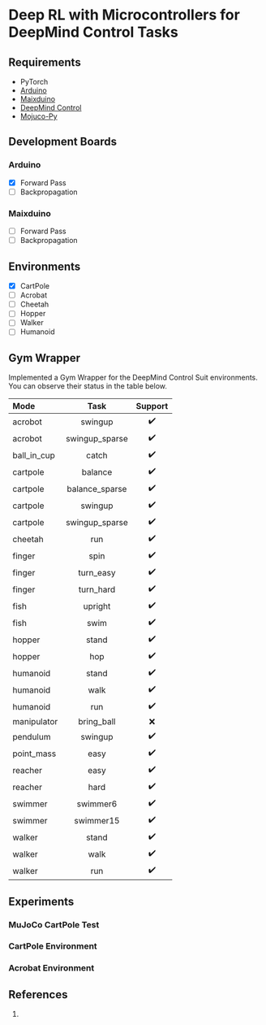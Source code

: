 # Deep RL with Microcontrollers for DeepMind Control Tasks


## Requirements

* PyTorch
* [Arduino](https://www.arduino.cc)
* [Maixduino](https://maixduino.sipeed.com/en/)
* [DeepMind Control](https://github.com/deepmind/dm_control)
* [Mojuco-Py](https://github.com/openai/mujoco-py)

## Development Boards
### Arduino
- [x] Forward Pass
- [ ] Backpropagation
### Maixduino
- [ ] Forward Pass
- [ ] Backpropagation
    
## Environments
  - [x] CartPole
  - [ ] Acrobat
  - [ ] Cheetah
  - [ ] Hopper
  - [ ] Walker
  - [ ] Humanoid
  
## Gym Wrapper
Implemented a Gym Wrapper for the DeepMind Control Suit environments. You can observe their status in the table below.

| Mode | Task | Support |
| :-- | :----: | :-: |
|acrobot | swingup | ✔️ |
|acrobot | swingup_sparse | ✔️ |
|ball_in_cup | catch | ✔️ |
|cartpole | balance | ✔️ |
|cartpole | balance_sparse | ✔️ |
|cartpole | swingup | ✔️ |
|cartpole | swingup_sparse | ✔️ |
|cheetah | run | ✔️ |
|finger | spin | ✔️ |
|finger | turn_easy | ✔️ |
|finger | turn_hard | ✔️ |
|fish | upright | ✔️ |
|fish | swim | ✔️ |
|hopper | stand | ✔️ |
|hopper | hop | ✔️ |
|humanoid | stand | ✔️ |
|humanoid | walk | ✔️ |
|humanoid | run | ✔️ |
|manipulator | bring_ball | ❌ |
|pendulum | swingup | ✔️ |
|point_mass | easy | ✔️ |
|reacher | easy | ✔️ |
|reacher | hard | ✔️ |
|swimmer | swimmer6 | ✔️ |
|swimmer | swimmer15 | ✔️ |
|walker | stand | ✔️ |
|walker | walk | ✔️ |
|walker | run | ✔️ |


## Experiments
### MuJoCo CartPole Test

### CartPole Environment

### Acrobat Environment

## References

1. 
